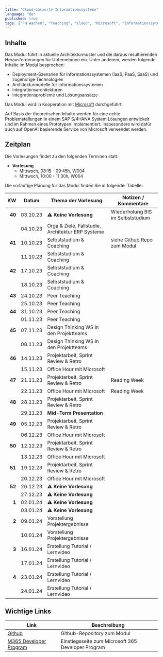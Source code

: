 ```yaml
---
title: "Cloud-basierte Informationssysteme"
language: "de"
published: true
tags: ["FH Aachen", "Teaching", "Cloud", "Microsoft", "Informationssyteme"]
---
```


## Inhalte

Das Modul führt in aktuelle Architekturmuster und die daraus resultierenden
Herausforderungen für Unternehmen ein. Unter anderem, werden folgende
Inhalte im Modul besprochen:

- Deployment-Szenarien für Informationssystemen (IaaS, PaaS, SaaS) und
  zugehörige Technologien
- Architekturmodelle für Informationssystemen
- Integrationsarchitekturen
- Integrationsprobleme und Lösungsansätze

Das Modul wird in Kooperation mit [Microsoft](https://microsoft.com)
durchgeführt.

Auf Basis der theoretischen Inhalte werden für eine echte Problemstellungen in einem SAP S/4HANA System
Lösungen entwickelt und im Rahmen eines Prototypen implementiert. Insbesondere wird dafür auch
auf OpenAI basierende Service von Microsoft verwendet werden.

## Zeitplan

Die Vorlesungen findet zu den folgenden Terminen statt:

- **Vorlesung**
  - Mittwoch, 08:15 - 09:45h, W004
  - Mittwoch, 10:00 - 11:30h, W004

Die vorläufige Planung für das Modul finden Sie in folgender Tabelle:

|     KW | Datum    | Thema der Vorlesung                               | Notizen / Kommentare                                                       |
| -----: | -------- | ------------------------------------------------- | -------------------------------------------------------------------------- |
| **40** | 03.10.23 | ⚠️ **Keine Vorlesung**                            | Wiederholung BIS im Selbststudium                                          |
|        | 04.10.23 | Orga & Ziele, Fallstudie, Architektur ERP Systeme |                                                                            |
| **41** | 10.10.23 | Selbststudium & Coaching                          | siehe [Github Repo](https://github.com/ceedee666/cloud_based_is) zum Modul |
|        | 11.10.23 | Selbststudium & Coaching                          |                                                                            |
| **42** | 17.10.23 | Selbststudium & Coaching                          |                                                                            |
|        | 18.10.23 | Selbststudium & Coaching                          |                                                                            |
| **43** | 24.10.23 | Peer Teaching                                     |                                                                            |
|        | 25.10.23 | Peer Teaching                                     |                                                                            |
| **44** | 31.10.23 | Peer Teaching                                     |                                                                            |
|        | 01.11.23 | Peer Teaching                                     |                                                                            |
| **45** | 07.11.23 | Design Thinking WS in den Projektteams            |                                                                            |
|        | 08.11.23 | Design Thinking WS in den Projektteams            |                                                                            |
| **46** | 14.11.23 | Projektarbeit, Sprint Review & Retro              |                                                                            |
|        | 15.11.23 | Office Hour mit Microsoft                         |                                                                            |
| **47** | 21.11.23 | Projektarbeit, Sprint Review & Retro              | Reading Week                                                               |
|        | 22.11.23 | Office Hour mit Microsoft                         | Reading Week                                                               |
| **48** | 28.11.23 | Projektarbeit, Sprint Review & Retro              |                                                                            |
|        | 29.11.23 | **Mid-Term Presentation**                         |                                                                            |
| **49** | 05.12.23 | Projektarbeit, Sprint Review & Retro              |                                                                            |
|        | 06.12.23 | Office Hour mit Microsoft                         |                                                                            |
| **50** | 12.12.23 | Projektarbeit, Sprint Review & Retro              |                                                                            |
|        | 13.12.23 | Office Hour mit Microsoft                         |                                                                            |
| **51** | 19.12.23 | Projektarbeit, Sprint Review & Retro              |                                                                            |
|        | 20.12.23 | Office Hour mit Microsoft                         |                                                                            |
| **52** | 26.12.23 | ⚠️ **Keine Vorlesung**                            |                                                                            |
|        | 27.12.23 | ⚠️ **Keine Vorlesung**                            |                                                                            |
|  **1** | 02.01.24 | ⚠️ **Keine Vorlesung**                            |                                                                            |
|        | 03.01.24 | ⚠️ **Keine Vorlesung**                            |                                                                            |
|  **2** | 09.01.24 | Vorstellung Projektergebnisse                     |                                                                            |
|        | 10.01.24 | Vorstellung Projektergebnisse                     |                                                                            |
|  **3** | 16.01.24 | Erstellung Tutorial / Lernvideo                   |                                                                            |
|        | 17.01.24 | Erstellung Tutorial / Lernvideo                   |                                                                            |
|  **4** | 23.01.24 | Erstellung Tutorial / Lernvideo                   |                                                                            |
|        | 24.01.24 | Erstellung Tutorial / Lernvideo                   |                                                                            |

## Wichtige Links

| Link                                                                                      | Beschreibung                                       |
| ----------------------------------------------------------------------------------------- | -------------------------------------------------- |
| [Github](https://github.com/ceedee666/cloud_based_is)                                     | Github-Repository zum Modul                        |
| [M365 Developer Program](https://developer.microsoft.com/en-us/microsoft-365/dev-program) | Einstiegsseite zum Microsoft 365 Developer Program |
